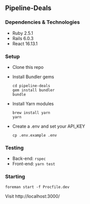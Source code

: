 ##  Pipeline-Deals

### Dependencies & Technologies

- Ruby 2.5.1
- Rails 6.0.3
- React 16.13.1

### Setup

- Clone this repo

- Install Bundler gems

  ```
  cd pipeline-deals
  gem install bundler
  bundle
  ```

- Install Yarn modules

  ```
  brew install yarn
  yarn
  ```

- Create a .env and set your API_KEY
    ```
    cp .env.example .env
    ```

### Testing

- Back-end: `rspec`
- Front-end: `yarn test`

### Starting

```
foreman start -f Procfile.dev
```

Visit http://localhost:3000/
